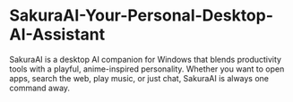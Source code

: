 # SakuraAI-Your-Personal-Desktop-AI-Assistant
SakuraAI is a desktop AI companion for Windows that blends productivity tools with a playful, anime-inspired personality. Whether you want to open apps, search the web, play music, or just chat, SakuraAI is always one command away.
